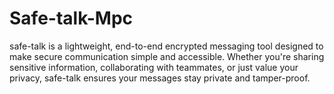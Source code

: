 # Safe-talk-Mpc
safe-talk is a lightweight, end-to-end encrypted messaging tool designed to make secure communication simple and accessible. Whether you're sharing sensitive information, collaborating with teammates, or just value your privacy, safe-talk ensures your messages stay private and tamper-proof.
